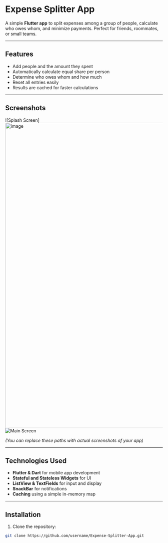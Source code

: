 # Expense Splitter App

A simple **Flutter app** to split expenses among a group of people, calculate who owes whom, and minimize payments. Perfect for friends, roommates, or small teams.

---

## Features

- Add people and the amount they spent
- Automatically calculate equal share per person
- Determine who owes whom and how much
- Reset all entries easily
- Results are cached for faster calculations

---

## Screenshots

![Splash Screen]<img width="1295" height="975" alt="image" src="https://github.com/user-attachments/assets/84336827-3009-4137-979b-ce0e45bafc7a" />  
![Main Screen](screenshots/main.png)  

*(You can replace these paths with actual screenshots of your app)*

---

## Technologies Used

- **Flutter & Dart** for mobile app development
- **Stateful and Stateless Widgets** for UI
- **ListView & TextFields** for input and display
- **SnackBar** for notifications
- **Caching** using a simple in-memory map

---

## Installation

1. Clone the repository:

```bash
git clone https://github.com/username/Expense-Splitter-App.git
